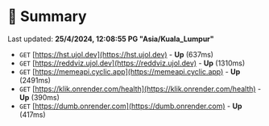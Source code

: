 # 📖 Summary
Last updated: **25/4/2024, 12:08:55 PG "Asia/Kuala_Lumpur"**

- `GET` [https://hst.ujol.dev](https://hst.ujol.dev) - **Up** (637ms)
- `GET` [https://reddviz.ujol.dev](https://reddviz.ujol.dev) - **Up** (1310ms)
- `GET` [https://memeapi.cyclic.app](https://memeapi.cyclic.app) - **Up** (2491ms)
- `GET` [https://klik.onrender.com/health](https://klik.onrender.com/health) - **Up** (390ms)
- `GET` [https://dumb.onrender.com](https://dumb.onrender.com) - **Up** (417ms)
